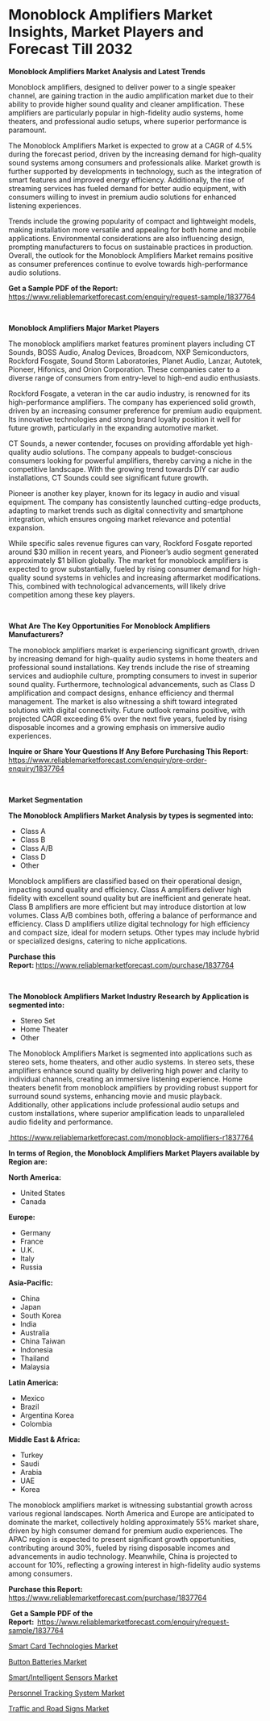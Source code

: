 <p><h1>Monoblock Amplifiers Market Insights, Market Players and Forecast Till 2032</h1></p><p><strong>Monoblock Amplifiers Market Analysis and Latest Trends</strong></p>
<p><p>Monoblock amplifiers, designed to deliver power to a single speaker channel, are gaining traction in the audio amplification market due to their ability to provide higher sound quality and cleaner amplification. These amplifiers are particularly popular in high-fidelity audio systems, home theaters, and professional audio setups, where superior performance is paramount.</p><p>The Monoblock Amplifiers Market is expected to grow at a CAGR of 4.5% during the forecast period, driven by the increasing demand for high-quality sound systems among consumers and professionals alike. Market growth is further supported by developments in technology, such as the integration of smart features and improved energy efficiency. Additionally, the rise of streaming services has fueled demand for better audio equipment, with consumers willing to invest in premium audio solutions for enhanced listening experiences.</p><p>Trends include the growing popularity of compact and lightweight models, making installation more versatile and appealing for both home and mobile applications. Environmental considerations are also influencing design, prompting manufacturers to focus on sustainable practices in production. Overall, the outlook for the Monoblock Amplifiers Market remains positive as consumer preferences continue to evolve towards high-performance audio solutions.</p></p>
<p><strong>Get a Sample PDF of the Report:&nbsp;</strong> <a href="https://www.reliablemarketforecast.com/enquiry/request-sample/1837764?utm_campaign=1130&utm_medium=2&utm_source=Github&utm_content=ia&utm_term=06042025&utm_id=monoblock-amplifiers">https://www.reliablemarketforecast.com/enquiry/request-sample/1837764</a></p>
<p>&nbsp;</p>
<p><strong>Monoblock Amplifiers Major Market Players</strong></p>
<p><p>The monoblock amplifiers market features prominent players including CT Sounds, BOSS Audio, Analog Devices, Broadcom, NXP Semiconductors, Rockford Fosgate, Sound Storm Laboratories, Planet Audio, Lanzar, Autotek, Pioneer, Hifonics, and Orion Corporation. These companies cater to a diverse range of consumers from entry-level to high-end audio enthusiasts.</p><p>Rockford Fosgate, a veteran in the car audio industry, is renowned for its high-performance amplifiers. The company has experienced solid growth, driven by an increasing consumer preference for premium audio equipment. Its innovative technologies and strong brand loyalty position it well for future growth, particularly in the expanding automotive market.</p><p>CT Sounds, a newer contender, focuses on providing affordable yet high-quality audio solutions. The company appeals to budget-conscious consumers looking for powerful amplifiers, thereby carving a niche in the competitive landscape. With the growing trend towards DIY car audio installations, CT Sounds could see significant future growth.</p><p>Pioneer is another key player, known for its legacy in audio and visual equipment. The company has consistently launched cutting-edge products, adapting to market trends such as digital connectivity and smartphone integration, which ensures ongoing market relevance and potential expansion.</p><p>While specific sales revenue figures can vary, Rockford Fosgate reported around $30 million in recent years, and Pioneer’s audio segment generated approximately $1 billion globally. The market for monoblock amplifiers is expected to grow substantially, fueled by rising consumer demand for high-quality sound systems in vehicles and increasing aftermarket modifications. This, combined with technological advancements, will likely drive competition among these key players.</p></p>
<p>&nbsp;</p>
<p><strong>What Are The Key Opportunities For Monoblock Amplifiers Manufacturers?</strong></p>
<p><p>The monoblock amplifiers market is experiencing significant growth, driven by increasing demand for high-quality audio systems in home theaters and professional sound installations. Key trends include the rise of streaming services and audiophile culture, prompting consumers to invest in superior sound quality. Furthermore, technological advancements, such as Class D amplification and compact designs, enhance efficiency and thermal management. The market is also witnessing a shift toward integrated solutions with digital connectivity. Future outlook remains positive, with projected CAGR exceeding 6% over the next five years, fueled by rising disposable incomes and a growing emphasis on immersive audio experiences.</p></p>
<p><strong>Inquire or Share Your Questions If Any Before Purchasing This Report:</strong> <a href="https://www.reliablemarketforecast.com/enquiry/pre-order-enquiry/1837764?utm_campaign=1130&utm_medium=2&utm_source=Github&utm_content=ia&utm_term=06042025&utm_id=monoblock-amplifiers">https://www.reliablemarketforecast.com/enquiry/pre-order-enquiry/1837764</a></p>
<p>&nbsp;</p>
<p><strong>Market Segmentation</strong></p>
<p><strong>The Monoblock Amplifiers Market Analysis by types is segmented into:</strong></p>
<p><ul><li>Class A</li><li>Class B</li><li>Class A/B</li><li>Class D</li><li>Other</li></ul></p>
<p><p>Monoblock amplifiers are classified based on their operational design, impacting sound quality and efficiency. Class A amplifiers deliver high fidelity with excellent sound quality but are inefficient and generate heat. Class B amplifiers are more efficient but may introduce distortion at low volumes. Class A/B combines both, offering a balance of performance and efficiency. Class D amplifiers utilize digital technology for high efficiency and compact size, ideal for modern setups. Other types may include hybrid or specialized designs, catering to niche applications.</p></p>
<p><strong>Purchase this Report:&nbsp;</strong><a href="https://www.reliablemarketforecast.com/purchase/1837764?utm_campaign=1130&utm_medium=2&utm_source=Github&utm_content=ia&utm_term=06042025&utm_id=monoblock-amplifiers">https://www.reliablemarketforecast.com/purchase/1837764</a></p>
<p>&nbsp;</p>
<p><strong>The Monoblock Amplifiers Market Industry Research by Application is segmented into:</strong></p>
<p><ul><li>Stereo Set</li><li>Home Theater</li><li>Other</li></ul></p>
<p><p>The Monoblock Amplifiers Market is segmented into applications such as stereo sets, home theaters, and other audio systems. In stereo sets, these amplifiers enhance sound quality by delivering high power and clarity to individual channels, creating an immersive listening experience. Home theaters benefit from monoblock amplifiers by providing robust support for surround sound systems, enhancing movie and music playback. Additionally, other applications include professional audio setups and custom installations, where superior amplification leads to unparalleled audio fidelity and performance.</p></p>
<p><a href="https://www.reliablemarketforecast.com/monoblock-amplifiers-r1837764?utm_campaign=1130&utm_medium=2&utm_source=Github&utm_content=ia&utm_term=06042025&utm_id=monoblock-amplifiers">&nbsp;https://www.reliablemarketforecast.com/monoblock-amplifiers-r1837764</a></p>
<p><strong>In terms of Region, the Monoblock Amplifiers Market Players available by Region are:</strong></p>
<p>
    <p> <strong> North America: </strong>
        <ul>
            <li>United States</li>
            <li>Canada</li>
        </ul>
        </p> 
    <p> <strong> Europe: </strong>
        <ul>
            <li>Germany</li>
            <li>France</li>
            <li>U.K.</li>
            <li>Italy</li>
            <li>Russia</li>
        </ul>
        </p> 
    <p> <strong> Asia-Pacific: </strong>
        <ul>
            <li>China</li>
            <li>Japan</li>
            <li>South Korea</li>
            <li>India</li>
            <li>Australia</li>
            <li>China Taiwan</li>
            <li>Indonesia</li>
            <li>Thailand</li>
            <li>Malaysia</li>
        </ul>
        </p> 
    <p> <strong> Latin America: </strong>
        <ul>
            <li>Mexico</li>
            <li>Brazil</li>
            <li>Argentina Korea</li>
            <li>Colombia</li>
        </ul>
        </p> 
    <p> <strong> Middle East & Africa: </strong>
        <ul>
            <li>Turkey</li>
            <li>Saudi</li>
            <li>Arabia</li>
            <li>UAE</li>
            <li>Korea</li>
        </ul>
    </p>
    </p>
<p><p>The monoblock amplifiers market is witnessing substantial growth across various regional landscapes. North America and Europe are anticipated to dominate the market, collectively holding approximately 55% market share, driven by high consumer demand for premium audio experiences. The APAC region is expected to present significant growth opportunities, contributing around 30%, fueled by rising disposable incomes and advancements in audio technology. Meanwhile, China is projected to account for 10%, reflecting a growing interest in high-fidelity audio systems among consumers.</p></p>
<p><strong>Purchase this Report: </strong><a href="https://www.reliablemarketforecast.com/purchase/1837764?utm_campaign=1130&utm_medium=2&utm_source=Github&utm_content=ia&utm_term=06042025&utm_id=monoblock-amplifiers">https://www.reliablemarketforecast.com/purchase/1837764</a></p>
<p>&nbsp;<strong>Get a Sample PDF of the Report:&nbsp;&nbsp;</strong><a href="https://www.reliablemarketforecast.com/enquiry/request-sample/1837764?utm_campaign=1130&utm_medium=2&utm_source=Github&utm_content=ia&utm_term=06042025&utm_id=monoblock-amplifiers">https://www.reliablemarketforecast.com/enquiry/request-sample/1837764</a></p>
<p><strong></strong></p>
<p><p><a href="https://github.com/ceranamaduvq/Market-Research-Report-List-1/blob/main/smart-card-technologies-market.md?utm_campaign=1130&utm_medium=2&utm_source=Github&utm_content=ia&utm_term=06042025&utm_id=monoblock-amplifiers">Smart Card Technologies Market</a></p><p><a href="https://github.com/geresalgieaz/Market-Research-Report-List-1/blob/main/button-batteries-market.md?utm_campaign=1130&utm_medium=2&utm_source=Github&utm_content=ia&utm_term=06042025&utm_id=monoblock-amplifiers">Button Batteries Market</a></p><p><a href="https://github.com/dickstoscopg/Market-Research-Report-List-1/blob/main/smartintelligent-sensors-market.md?utm_campaign=1130&utm_medium=2&utm_source=Github&utm_content=ia&utm_term=06042025&utm_id=monoblock-amplifiers">Smart/Intelligent Sensors Market</a></p><p><a href="https://github.com/foustzelmsdv/Market-Research-Report-List-1/blob/main/personnel-tracking-system-market.md?utm_campaign=1130&utm_medium=2&utm_source=Github&utm_content=ia&utm_term=06042025&utm_id=monoblock-amplifiers">Personnel Tracking System Market</a></p><p><a href="https://github.com/sibellanikmn/Market-Research-Report-List-1/blob/main/traffic-and-road-signs-market.md?utm_campaign=1130&utm_medium=2&utm_source=Github&utm_content=ia&utm_term=06042025&utm_id=monoblock-amplifiers">Traffic and Road Signs Market</a></p></p>